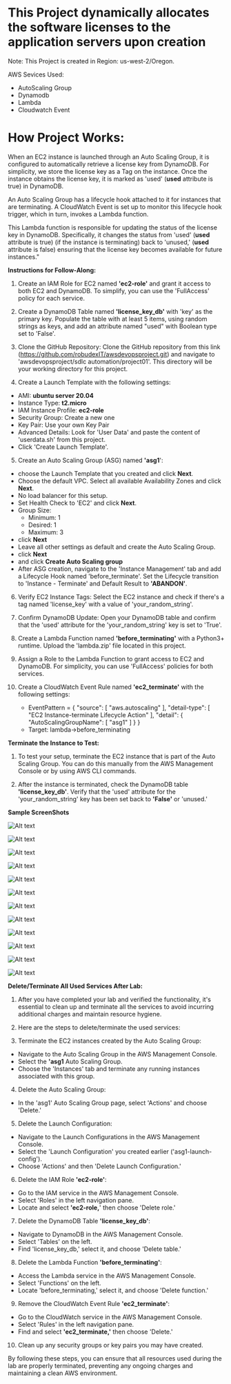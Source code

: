 # This Project dynamically allocates the software licenses to the application servers upon creation
Note: This Project is created in Region: us-west-2/Oregon.

AWS Sevices Used:
- AutoScaling Group
- Dynamodb
- Lambda
- Cloudwatch Event

# How Project Works:
When an EC2 instance is launched through an Auto Scaling Group, it is configured to automatically retrieve a license key from DynamoDB. For simplicity, we store the license key as a Tag on the instance. Once the instance obtains the license key, it is marked as 'used' (**used** attribute is true) in DynamoDB.

An Auto Scaling Group has a lifecycle hook attached to it for instances that are terminating. A CloudWatch Event is set up to monitor this lifecycle hook trigger, which in turn, invokes a Lambda function.

This Lambda function is responsible for updating the status of the license key in DynamoDB. Specifically, it changes the status from 'used' (**used** attribute is true)  (if the instance is terminating) back to 'unused,' (**used** attribute is false)  ensuring that the license key becomes available for future instances."

  
  
  
**Instructions for Follow-Along:**

1. Create an IAM Role for EC2 named **'ec2-role'** and grant it access to both EC2 and DynamoDB. To simplify, you can use the 'FullAccess' policy for each service.

2. Create a DynamoDB Table named **'license_key_db'** with 'key' as the primary key. Populate the table with at least 5 items, using random strings as keys, and add an attribute named "used" with Boolean type set to 'False'.

3. Clone the GitHub Repository: Clone the GitHub repository from this link (https://github.com/robudexIT/awsdevopsproject.git) and navigate to 'awsdevopsproject/sdlc automation/project01'. This directory will be your working directory for this project.

4. Create a Launch Template with the following settings:

- AMI: **ubuntu server 20.04**
- Instance Type: **t2.micro**
- IAM Instance Profile: **ec2-role**
- Security Group: Create a new one
- Key Pair: Use your own Key Pair
- Advanced Details: Look for 'User Data' and paste the content of 'userdata.sh' from this project.
- Click 'Create Launch Template'.

5. Create an Auto Scaling Group (ASG) named **'asg1**':
- choose the Launch Template that you created and click **Next**. 
- Choose the default VPC. Select all available Availability Zones and click **Next**.
- No load balancer for this setup.
- Set Health Check to 'EC2' and click **Next**.
- Group Size:
   - Minimum: 1
   - Desired: 1
   - Maximum: 3
- click **Next**
- Leave all other settings as default and create the Auto Scaling Group.
- click **Next**
- and click **Create Auto Scaling group**
- After ASG creation, navigate to the 'Instance Management' tab and add a Lifecycle Hook named 'before_terminate'. Set the Lifecycle transition to 'Instance - Terminate' and Default Result to **'ABANDON'**.
6. Verify EC2 Instance Tags: Select the EC2 instance and check if there's a tag named 'license_key' with a value of 'your_random_string'.

7. Confirm DynamoDB Update: Open your DynamoDB table and confirm that the 'used' attribute for the 'your_random_string' key is set to 'True'.

8. Create a Lambda Function named **'before_terminating'** with a Python3+ runtime. Upload the 'lambda.zip' file located in this project.
9. Assign a Role to the Lambda Function to grant access to EC2 and DynamoDB. For simplicity, you can use 'FullAccess' policies for both services.

10. Create a CloudWatch Event Rule named **'ec2_terminate'** with the following settings:


     - EventPattern = {
                        "source": [
                          "aws.autoscaling"
                        ],
                        "detail-type": [
                          "EC2 Instance-terminate Lifecycle Action"
                        ],
                        "detail": {
                          "AutoScalingGroupName": [
                            "asg1"
                          ]
                        }
                      }
    - Target: lambda->before_terminating


      
**Terminate the Instance to Test:**
1. To test your setup, terminate the EC2 instance that is part of the Auto Scaling Group. You can do this manually from the AWS Management Console or by using AWS CLI commands.

2. After the instance is terminated, check the DynamoDB table **'license_key_db'**. Verify that the 'used' attribute for the 'your_random_string' key has been set back to **'False'** or 'unused.'

**Sample ScreenShots** <br />

![Alt text](photo1.png?raw=true "Title")

![Alt text](photo3.png?raw=true "Title")

![Alt text](photo2.png?raw=true "Title")

![Alt text](photo4.png?raw=true "Title")

![Alt text](photo5.png?raw=true "Title")

![Alt text](photo6.png?raw=true "Title")

![Alt text](photo7.png?raw=true "Title")

![Alt text](photo8.png?raw=true "Title")

![Alt text](photo9.png?raw=true "Title")

![Alt text](photo10.png?raw=true "Title")

![Alt text](photo11.png?raw=true "Title")

![Alt text](photo12.png?raw=true "Title")


**Delete/Terminate All Used Services After Lab:**

 1. After you have completed your lab and verified the functionality, it's essential to clean up and terminate all the services to avoid incurring additional charges and maintain resource hygiene.

 2. Here are the steps to delete/terminate the used services:

3. Terminate the EC2 instances created by the Auto Scaling Group:
  - Navigate to the Auto Scaling Group in the AWS Management Console.
  - Select the **'asg1** Auto Scaling Group.
  - Choose the 'Instances' tab and terminate any running instances associated with this group.

4. Delete the Auto Scaling Group:
  - In the 'asg1' Auto Scaling Group page, select 'Actions' and choose 'Delete.'

5. Delete the Launch Configuration:
  - Navigate to the Launch Configurations in the AWS Management Console.
  - Select the 'Launch Configuration' you created earlier ('asg1-launch-config').
  - Choose 'Actions' and then 'Delete Launch Configuration.'
6. Delete the IAM Role **'ec2-role'**:
  - Go to the IAM service in the AWS Management Console.
  - Select 'Roles' in the left navigation pane.
  - Locate and select **'ec2-role,**' then choose 'Delete role.'
7. Delete the DynamoDB Table **'license_key_db'**:
  - Navigate to DynamoDB in the AWS Management Console.
  - Select 'Tables' on the left.
  - Find 'license_key_db,' select it, and choose 'Delete table.'
8. Delete the Lambda Function **'before_terminating'**:
  - Access the Lambda service in the AWS Management Console.
  - Select 'Functions' on the left.
  - Locate 'before_terminating,' select it, and choose 'Delete function.'
9. Remove the CloudWatch Event Rule **'ec2_terminate'**:
  - Go to the CloudWatch service in the AWS Management Console.
  - Select 'Rules' in the left navigation pane.
  - Find and select **'ec2_terminate,'** then choose 'Delete.'
10. Clean up any security groups or key pairs you may have created.

By following these steps, you can ensure that all resources used during the lab are properly terminated, preventing any ongoing charges and maintaining a clean AWS environment.

 
